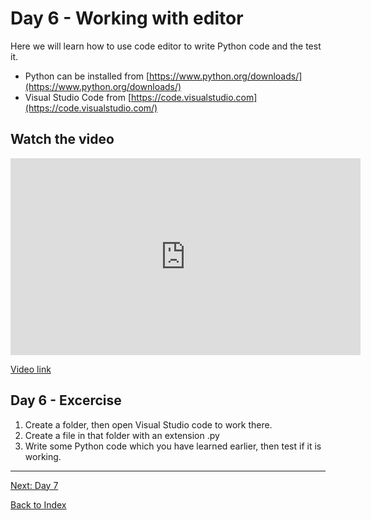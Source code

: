 # Day 6 - Working with editor

Here we will learn how to use code editor to write Python code and the test it. 

- Python can be installed from [https://www.python.org/downloads/](https://www.python.org/downloads/)
- Visual Studio Code from [https://code.visualstudio.com](https://code.visualstudio.com/)

## Watch the video

<iframe width="560" height="315" src="https://www.youtube.com/embed/VcuQ2Phk0Vc" frameborder="0" allow="accelerometer; autoplay; encrypted-media; gyroscope; picture-in-picture" allowfullscreen></iframe>

[Video link](https://www.youtube.com/watch?v=VcuQ2Phk0Vc)

## Day 6 - Excercise
1. Create a folder, then open Visual Studio code to work there. 
2. Create a file in that folder with an extension .py 
3. Write some Python code which you have learned earlier, then test if it is working. 
---
[Next: Day 7](07-day07.md)

[Back to Index](index.md)
